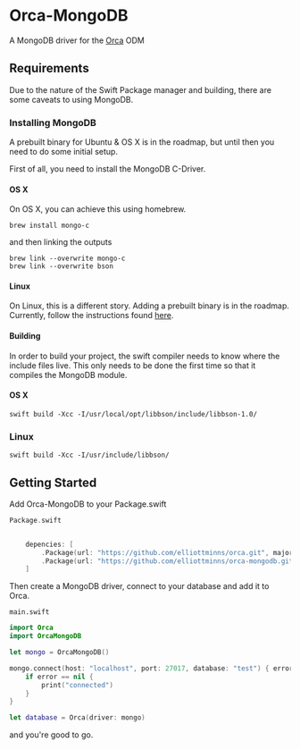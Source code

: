 # Orca-MongoDB

A MongoDB driver for the [Orca](https://github.com/elliottminns/orca) ODM

## Requirements

Due to the nature of the Swift Package manager and building, there are some caveats to using MongoDB.

### Installing MongoDB

A prebuilt binary for Ubuntu & OS X is in the roadmap, but until then you need to do some initial setup.

First of all, you need to install the MongoDB C-Driver.

#### OS X

On OS X, you can achieve this using homebrew.

```
brew install mongo-c
```

and then linking the outputs

```
brew link --overwrite mongo-c 
brew link --overwrite bson 
```

#### Linux

On Linux, this is a different story. Adding a prebuilt binary is in the roadmap. Currently, follow the instructions found [here](https://github.com/mongodb/mongo-c-driver).

#### Building

In order to build your project, the swift compiler needs to know where the include files live. This only needs to be done the first time so that it compiles the MongoDB module.

#### OS X

```
swift build -Xcc -I/usr/local/opt/libbson/include/libbson-1.0/
```

### Linux

```
swift build -Xcc -I/usr/include/libbson/
```

## Getting Started

Add Orca-MongoDB to your Package.swift

```swift
Package.swift
```

```swift

    depencies: [
        .Package(url: "https://github.com/elliottminns/orca.git", majorVersion: 0),
        .Package(url: "https://github.com/elliottminns/orca-mongodb.git", majorVersion: 0)
    ]

```

Then create a MongoDB driver, connect to your database  and add it to Orca.

```
main.swift
```

```swift
import Orca
import OrcaMongoDB

let mongo = OrcaMongoDB()

mongo.connect(host: "localhost", port: 27017, database: "test") { error in 
    if error == nil {
        print("connected")
    }
}

let database = Orca(driver: mongo)

```

and you're good to go.
